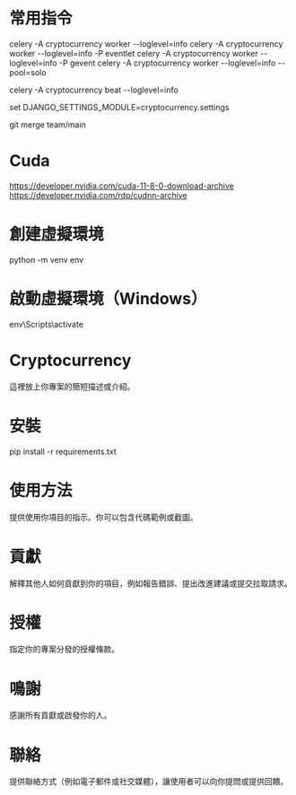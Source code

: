 # 常用指令
celery -A cryptocurrency worker --loglevel=info
celery -A cryptocurrency worker --loglevel=info -P eventlet
celery -A cryptocurrency worker --loglevel=info -P gevent
celery -A cryptocurrency worker --loglevel=info --pool=solo

celery -A cryptocurrency beat --loglevel=info

set DJANGO_SETTINGS_MODULE=cryptocurrency.settings

git merge team/main

# Cuda
https://developer.nvidia.com/cuda-11-8-0-download-archive
https://developer.nvidia.com/rdp/cudnn-archive
# 創建虛擬環境
python -m venv env

# 啟動虛擬環境（Windows）
env\Scripts\activate

# Cryptocurrency
這裡放上你專案的簡短描述或介紹。

# 安裝
pip install -r requirements.txt

# 使用方法
提供使用你項目的指示。你可以包含代碼範例或截圖。

# 貢獻
解釋其他人如何貢獻到你的項目，例如報告錯誤、提出改進建議或提交拉取請求。

# 授權
指定你的專案分發的授權條款。

# 鳴謝
感謝所有貢獻或啟發你的人。

# 聯絡
提供聯絡方式（例如電子郵件或社交媒體），讓使用者可以向你提問或提供回饋。
